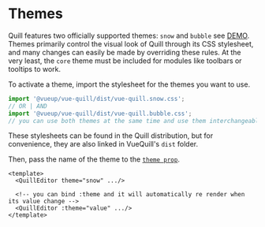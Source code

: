# Themes

Quill features two officially supported themes: `snow` and `bubble` see [DEMO](https://vueup.github.io/vue-quill/).
Themes primarily control the visual look of Quill through its CSS stylesheet, and many changes can easily be made by overriding these rules. At the very least, the `core` theme must be included for modules like toolbars or tooltips to work.

To activate a theme, import the stylesheet for the themes you want to use.

~~~ javascript
import '@vueup/vue-quill/dist/vue-quill.snow.css';
// OR | AND
import '@vueup/vue-quill/dist/vue-quill.bubble.css';
// you can use both themes at the same time and use them interchangeably
~~~

These stylesheets can be found in the Quill distribution, but for convenience, they are also linked in VueQuill's `dist` folder.

Then, pass the name of the theme to the [`theme prop`](../api/props.md).

~~~ vue
<template>
  <QuillEditor theme="snow" .../>

  <!-- you can bind :theme and it will automatically re render when its value change -->
  <QuillEditor :theme="value" .../>
</template>
~~~